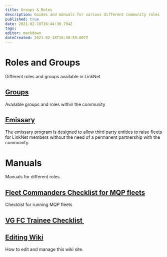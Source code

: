 ```yaml
---
title: Groups & Roles
description: Guides and manuals for various different community roles
published: true
date: 2021-02-18T16:44:30.794Z
tags: 
editor: markdown
dateCreated: 2021-02-18T16:30:59.007Z
---
```


# Roles and Groups
Different roles and groups available in LinkNet

## [Groups](/groups-and-roles/groups)
Available groups and roles within the community

## [Emissary](/groups-and-roles/emissary)
The emissary program is designed to allow third party entities to raise fleets for LinkNet members without the need of a permanent partnership with the community.

# Manuals
Manuals for different roles.

## [Fleet Commanders Checklist for MQP fleets](/groups-and-roles/fc-mqp-checklist)
Checklist for running MQP fleets

## [VG FC Trainee Checklist ](/groups-and-roles/vgincfc)

## [Editing Wiki](/groups-and-roles/editing-wiki)
How to edit and manage this wiki site.